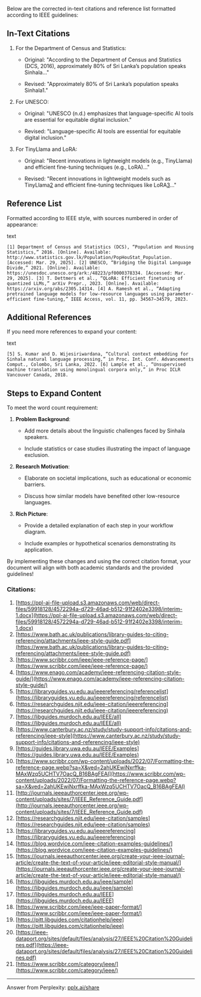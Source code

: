 
Below are the corrected in-text citations and reference list formatted according to IEEE guidelines:

## **In-Text Citations**

1. For the Department of Census and Statistics:
    
    - Original: "According to the Department of Census and Statistics (DCS, 2016), approximately 80% of Sri Lanka’s population speaks Sinhala..."
        
    - Revised: "Approximately 80% of Sri Lanka’s population speaks Sinhala1."
        
2. For UNESCO:
    
    - Original: "UNESCO (n.d.) emphasizes that language-specific AI tools are essential for equitable digital inclusion."
        
    - Revised: "Language-specific AI tools are essential for equitable digital inclusion."
        
3. For TinyLlama and LoRA:
    
    - Original: "Recent innovations in lightweight models (e.g., TinyLlama) and efficient fine-tuning techniques (e.g., LoRA)..."
        
    - Revised: "Recent innovations in lightweight models such as TinyLlama[2](https://www.bath.ac.uk/publications/library-guides-to-citing-referencing/attachments/ieee-style-guide.pdf) and efficient fine-tuning techniques like LoRA[3](https://www.scribbr.com/ieee/ieee-reference-page/)..."
        

## **Reference List**

Formatted according to IEEE style, with sources numbered in order of appearance:

text

`[1] Department of Census and Statistics (DCS), “Population and Housing Statistics,” 2016. [Online]. Available: http://www.statistics.gov.lk/Population/PopHouStat_Population. [Accessed: Mar. 29, 2025]. [2] UNESCO, “Bridging the Digital Language Divide,” 2021. [Online]. Available: https://unesdoc.unesco.org/ark:/48223/pf0000378334. [Accessed: Mar. 29, 2025]. [3] T. Dettmers et al., “QLoRA: Efficient finetuning of quantized LLMs,” arXiv Prepr., 2023. [Online]. Available: https://arxiv.org/abs/2305.14314. [4] A. Ramesh et al., “Adapting pretrained language models for low-resource languages using parameter-efficient fine-tuning,” IEEE Access, vol. 11, pp. 34567–34579, 2023.`

## **Additional References**

If you need more references to expand your content:

text

`[5] S. Kumar and D. Wijesiriwardana, “Cultural context embedding for Sinhala natural language processing,” in Proc. Int. Conf. Advancements Comput., Colombo, Sri Lanka, 2022. [6] Lample et al., “Unsupervised machine translation using monolingual corpora only,” in Proc ICLR Vancouver Canada, 2018.`

## **Steps to Expand Content**

To meet the word count requirement:

1. **Problem Background**:
    
    - Add more details about the linguistic challenges faced by Sinhala speakers.
        
    - Include statistics or case studies illustrating the impact of language exclusion.
        
2. **Research Motivation**:
    
    - Elaborate on societal implications, such as educational or economic barriers.
        
    - Discuss how similar models have benefited other low-resource languages.
        
3. **Rich Picture**:
    
    - Provide a detailed explanation of each step in your workflow diagram.
        
    - Include examples or hypothetical scenarios demonstrating its application.
        

By implementing these changes and using the correct citation format, your document will align with both academic standards and the provided guidelines!

### Citations:

1. [https://ppl-ai-file-upload.s3.amazonaws.com/web/direct-files/59918128/4572294a-d729-46ad-b512-91f2402e3398/interim-1.docx](https://ppl-ai-file-upload.s3.amazonaws.com/web/direct-files/59918128/4572294a-d729-46ad-b512-91f2402e3398/interim-1.docx)
2. [https://www.bath.ac.uk/publications/library-guides-to-citing-referencing/attachments/ieee-style-guide.pdf](https://www.bath.ac.uk/publications/library-guides-to-citing-referencing/attachments/ieee-style-guide.pdf)
3. [https://www.scribbr.com/ieee/ieee-reference-page/](https://www.scribbr.com/ieee/ieee-reference-page/)
4. [https://www.enago.com/academy/ieee-referencing-citation-style-guide/](https://www.enago.com/academy/ieee-referencing-citation-style-guide/)
5. [https://libraryguides.vu.edu.au/ieeereferencing/referencelist](https://libraryguides.vu.edu.au/ieeereferencing/referencelist)
6. [https://researchguides.njit.edu/ieee-citation/ieeereferencing](https://researchguides.njit.edu/ieee-citation/ieeereferencing)
7. [https://libguides.murdoch.edu.au/IEEE/all](https://libguides.murdoch.edu.au/IEEE/all)
8. [https://www.canterbury.ac.nz/study/study-support-info/citations-and-referencing/ieee-style](https://www.canterbury.ac.nz/study/study-support-info/citations-and-referencing/ieee-style)
9. [https://guides.library.uwa.edu.au/IEEE/Examples](https://guides.library.uwa.edu.au/IEEE/Examples)
10. [https://www.scribbr.com/wp-content/uploads/2022/07/Formatting-the-reference-page.webp?sa=X&ved=2ahUKEwiNxrffka-MAxWzq5UCHTV7OacQ_B16BAgFEAI](https://www.scribbr.com/wp-content/uploads/2022/07/Formatting-the-reference-page.webp?sa=X&ved=2ahUKEwiNxrffka-MAxWzq5UCHTV7OacQ_B16BAgFEAI)
11. [http://journals.ieeeauthorcenter.ieee.org/wp-content/uploads/sites/7/IEEE_Reference_Guide.pdf](http://journals.ieeeauthorcenter.ieee.org/wp-content/uploads/sites/7/IEEE_Reference_Guide.pdf)
12. [https://researchguides.njit.edu/ieee-citation/samples](https://researchguides.njit.edu/ieee-citation/samples)
13. [https://libraryguides.vu.edu.au/ieeereferencing](https://libraryguides.vu.edu.au/ieeereferencing)
14. [https://blog.wordvice.com/ieee-citation-examples-guidelines/](https://blog.wordvice.com/ieee-citation-examples-guidelines/)
15. [https://journals.ieeeauthorcenter.ieee.org/create-your-ieee-journal-article/create-the-text-of-your-article/ieee-editorial-style-manual/](https://journals.ieeeauthorcenter.ieee.org/create-your-ieee-journal-article/create-the-text-of-your-article/ieee-editorial-style-manual/)
16. [https://libguides.murdoch.edu.au/ieee/sample](https://libguides.murdoch.edu.au/ieee/sample)
17. [https://libguides.murdoch.edu.au/IEEE](https://libguides.murdoch.edu.au/IEEE)
18. [https://www.scribbr.com/ieee/ieee-paper-format/](https://www.scribbr.com/ieee/ieee-paper-format/)
19. [https://pitt.libguides.com/citationhelp/ieee](https://pitt.libguides.com/citationhelp/ieee)
20. [https://ieee-dataport.org/sites/default/files/analysis/27/IEEE%20Citation%20Guidelines.pdf](https://ieee-dataport.org/sites/default/files/analysis/27/IEEE%20Citation%20Guidelines.pdf)
21. [https://www.scribbr.com/category/ieee/](https://www.scribbr.com/category/ieee/)

---

Answer from Perplexity: [pplx.ai/share](https://www.perplexity.ai/search/pplx.ai/share)